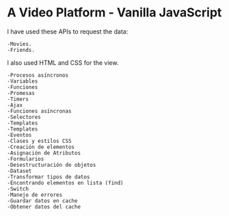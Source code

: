 
# A Video Platform - Vanilla JavaScript 


I have used these APIs to request the data:

    -Movies.
    -Friends.

I also used HTML and CSS for the view.

    -Procesos asíncronos
    -Variables
    -Funciones
    -Promesas
    -Timers
    -Ajax
    -Funciones asíncronas
    -Selectores
    -Templates
    -Templates
    -Eventos
    -Clases y estilos CSS
    -Creación de elementos
    -Asignación de Atributos
    -Formularios
    -Desestructuración de objetos
    -Dataset
    -Transformar tipos de datos
    -Encontrando elementos en lista (find)
    -Switch
    -Manejo de errores
    -Guardar datos en cache
    -Obtener datos del cache

